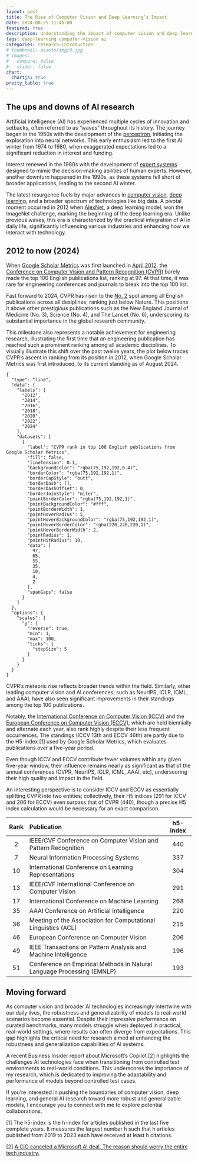 ```yaml
---
layout: post
title: The Rise of Computer Vision and Deep Learning’s Impact
date: 2024-08-25 11:46:00
featured: true
description: Understanding the impact of computer vision and deep learning research. 
tags: deep-learning computer-vision ai
categories: research-introduction
# thumbnail: assets/img/9.jpg
# images:
#   compare: false
#   slider: false
chart:
  chartjs: true
pretty_table: true
---
```



## The ups and downs of AI research

Artificial Intelligence (AI) has experienced multiple cycles of innovation and setbacks, often referred to as “waves” throughout its history. The journey began in the 1950s with the development of the [perceptron](https://en.wikipedia.org/wiki/Perceptron), initiating the exploration into neural networks. This early enthusiasm led to the first AI winter from 1974 to 1980, when exaggerated expectations led to a significant reduction in interest and funding.

Interest renewed in the 1980s with the development of [expert systems](https://en.wikipedia.org/wiki/Expert_system) designed to mimic the decision-making abilities of human experts. However, another downturn happened in the 1990s, as these systems fell short of broader applications, leading to the second AI winter.

The latest resurgence fuels by major advances in [computer vision](https://en.wikipedia.org/wiki/Computer_vision), [deep learning](https://en.wikipedia.org/wiki/Deep_learning), and a broader spectrum of technologies like big data. A pivotal moment occurred in 2012 when [AlexNet](https://proceedings.neurips.cc/paper/2012/file/c399862d3b9d6b76c8436e924a68c45b-Paper.pdf), a deep learning model, won the ImageNet challenge, marking the beginning of the deep learning era. Unlike previous waves, this era is characterized by the practical integration of AI in daily life, significantly influencing various industries and enhancing how we interact with technology. 

## 2012 to now (2024)

When [Google Scholar Metrics](https://scholar.google.com/citations?view_op=top_venues) was first launched in [April 2012](https://scholar.googleblog.com/2012/04/google-scholar-metrics-for-publications.html), the [Conference on Computer Vision and Pattern Recognition (CVPR)](https://cvpr.thecvf.com/Conferences/2025) barely made the top 100 English publications list, ranking at 97. At that time, it was rare for engineering conferences and journals to break into the top 100 list. 

Fast forward to 2024, CVPR has risen to the [No. 2](https://scholar.google.com/citations?view_op=top_venues) spot among all English publications across all desiplines, ranking just below Nature. This positions it above other prestigious publications such as the New England Journal of Medicine (No. 3), Science (No. 4), and The Lancet (No. 6), underscoring its substantial importance in the global research community. 

This milestone also represents a notable achievement for engineering research, illustrating the first time that an engineering publication has reached such a prominent ranking among all academic disciplines. To visually illustrate this shift over the past twelve years, the plot below traces CVPR’s ascent in ranking from its position in 2012, when Google Scholar Metrics was first introduced, to its current standing as of August 2024. 

```chartjs
{
  "type": "line",
  "data": {
    "labels": [
      "2012",
      "2014",
      "2016",
      "2018",
      "2020",
      "2022",
      "2024"
    ],
    "datasets": [
      {
        "label": "CVPR rank in top 100 English publications from Google Scholar Metrics",
        "fill": false,
        "lineTension": 0.1,
        "backgroundColor": "rgba(75,192,192,0.4)",
        "borderColor": "rgba(75,192,192,1)",
        "borderCapStyle": "butt",
        "borderDash": [],
        "borderDashOffset": 0,
        "borderJoinStyle": "miter",
        "pointBorderColor": "rgba(75,192,192,1)",
        "pointBackgroundColor": "#fff",
        "pointBorderWidth": 1,
        "pointHoverRadius": 5,
        "pointHoverBackgroundColor": "rgba(75,192,192,1)",
        "pointHoverBorderColor": "rgba(220,220,220,1)",
        "pointHoverBorderWidth": 2,
        "pointRadius": 1,
        "pointHitRadius": 10,
        "data": [
          97,
          65,
          55,
          35,
          10,
          4,
          2
        ],
        "spanGaps": false
      }
    ]
  },
  "options": {
    "scales": {
      "y": {
        "reverse": true,
        "min": 1,
        "max": 100,
        "ticks": {
          "stepSize": 5
        }
      }
    }
  }
}
```


CVPR’s meteoric rise reflects broader trends within the field. Similarly, other leading computer vision and AI conferences, such as NeurIPS, ICLR, ICML, and AAAI, have also seen significant improvements in their standings among the top 100 publications. 

Notably, the [International Conference on Computer Vision (ICCV)](https://openaccess.thecvf.com/ICCV2023?day=all) and the [European Conference on Computer Vision (ECCV)](https://eccv.ecva.net/Conferences/2024), which are held biennially and alternate each year, also rank highly despite their less frequent occurrences. The standings (ICCV 13th and ECCV 46th) are partly due to the H5-index [1] used by Google Scholar Metrics, which evaluates publications over a five-year period. 

Even though ICCV and ECCV contribute fewer volumes within any given five-year window, their influence remains nearly as significant as that of the annual conferences (CVPR, NeurIPS, ICLR, ICML, AAAI, etc), underscoring their high quality and impact in the field. 

An interesting perspective is to consider ICCV and ECCV as essentially splitting CVPR into two entities; collectively, their H5 indices (291 for ICCV and 206 for ECCV) even surpass that of CVPR (440), though a precise H5 index calculation would be necessary for an exact comparison. 


| Rank | Publication | h5-index |
| :-----------: | :------------ | :------------: |
| 2      | IEEE/CVF Conference on Computer Vision and Pattern Recognition      |       440 |
| 7       | Neural Information Processing Systems      |       337 |
| 10       | International Conference on Learning Representations      |       304 |
| 13       | IEEE/CVF International Conference on Computer Vision      |       291 |
| 17       | International Conference on Machine Learning      |       268 |
| 35       | AAAI Conference on Artificial Intelligence      |       220 |
| 36       | Meeting of the Association for Computational Linguistics (ACL)      |       215 |
| 46       | European Conference on Computer Vision      |       206 |
| 49       | IEEE Transactions on Pattern Analysis and Machine Intelligence      |       196 |
| 51       | Conference on Empirical Methods in Natural Language Processing (EMNLP)      |       193 |

<p></p>


## Moving forward

As computer vision and broader AI technologies increasingly intertwine with our daily lives, the robustness and generalizability of models to real-world scenarios become essential. Despite their impressive performance on curated benchmarks, many models struggle when deployed in practical, real-world settings, where results can often diverge from expectations. This gap highlights the critical need for research aimed at enhancing the robustness and generalization capabilities of AI systems.

A recent Business Insider report about Microsoft’s Copilot [2] highlights the challenges AI technologies face when transitioning from controlled test environments to real-world conditions. This underscores the importance of my research, which is dedicated to improving the adaptability and performance of models beyond controlled test cases.

If you’re interested in pushing the boundaries of computer vision, deep learning, and general AI research toward more robust and generalizable models, I encourage you to connect with me to explore potential collaborations.


[1] The h5-index is the h-index for articles published in the last five complete years. It measures the largest number h such that h articles published from 2019 to 2023 each have received at least h citations.

[2] [A CIO canceled a Microsoft AI deal. The reason should worry the entire tech industry.](https://www.businessinsider.com/pharma-cio-cancelled-microsoft-copilot-ai-tool-2024-7)